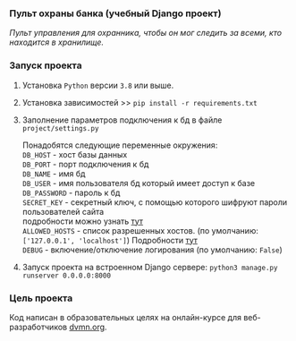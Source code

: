 ### Пульт охраны банка (учебный Django проект)

*Пульт управления для охранника, чтобы он мог следить за всеми, кто находится в хранилище.*  

### Запуск проекта
1. Установка `Python` версии `3.8` или выше.
2. Установка зависимостей >> ```pip install -r requirements.txt```
3. Заполнение параметров подключения к бд в файле `project/settings.py`  

    Понадобятся следующие переменные окружения:  
```DB_HOST``` - хост базы данных  
```DB_PORT``` - порт подключения к бд  
```DB_NAME``` - имя бд  
```DB_USER``` - имя пользователя бд который имеет доступ к базе  
```DB_PASSWORD``` - пароль к бд  
```SECRET_KEY``` - секретный ключ, с помощью которого шифруют пароли пользователей сайта  
подробности можно узнать [тут](https://docs.djangoproject.com/en/2.2/ref/settings/#secret-key)  
```ALLOWED_HOSTS``` - список разрешенных хостов. (по умолчанию: ```['127.0.0.1', 'localhost']```) 
Подробности [тут](https://docs.djangoproject.com/en/2.2/ref/settings/#allowed-hosts)  
```DEBUG``` - включение/отключение логирования (по умолчанию: ```False```)
4. Запуск проекта на встроенном Django сервере: `python3 manage.py runserver 0.0.0.0:8000`

### Цель проекта
Код написан в образовательных целях на онлайн-курсе для веб-разработчиков [dvmn.org](https://dvmn.org/).